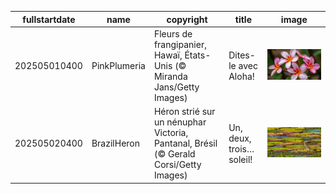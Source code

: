 |fullstartdate|name|copyright|title|image|
|--|--|--|--|--|
202505010400|PinkPlumeria|Fleurs de frangipanier, Hawaï, États-Unis (© Miranda Jans/Getty Images)|Dites-le avec Aloha!|![](/fr-CA/2025/05/202505010400PinkPlumeria.jpg)|
202505020400|BrazilHeron|Héron strié sur un nénuphar Victoria, Pantanal, Brésil (© Gerald Corsi/Getty Images)|Un, deux, trois… soleil!|![](/fr-CA/2025/05/202505020400BrazilHeron.jpg)|
